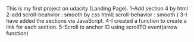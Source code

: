 This is my first project on udacity (Landing Page).
1-Add section 4 by html
2-add scroll-beahvior : smooth by css
html(
scroll-behavior : smooth
)
3-I have added the sections via JavaScript.
4-I created a function to create a link for each section.
5-Scroll to anchor ID using scrollTO event(arrow function)